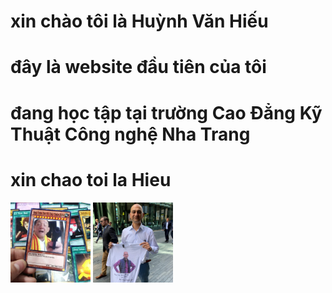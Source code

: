 <html>
 <head>
<h1>xin chào tôi là Huỳnh Văn Hiếu </h1>
  <h1> đây là website đầu tiên của tôi </h1>
  <h1> đang học tập tại trường Cao Đẳng Kỹ Thuật Công nghệ Nha Trang </h1>
  <html>
<head>
  <title>huynhvanhieu</title>
 <head>
<h1>xin chao toi la Hieu</h1>
  <body>
    <img src="ntt.jpg" alt="Nha tien tri" width="128" height="128">

<img src="meme.jpg" alt="meme" style="width:128px;height:128px;">

</body>
</html>
